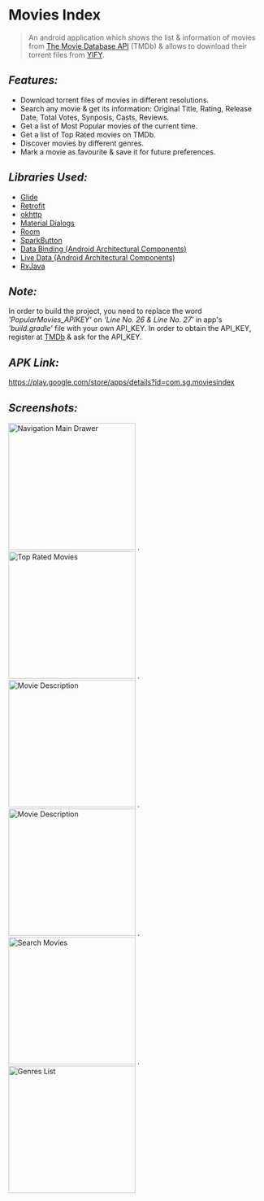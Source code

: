 # Movies Index
> An android application which shows the list & information of movies from [The Movie Database API](https://www.themoviedb.org) (TMDb) & allows to download their torrent files from [YIFY](https://yts.mx/).


## *Features:*
- Download torrent files of movies in different resolutions.
- Search any movie & get its information: Original Title, Rating, Release Date, Total Votes, Synposis, Casts, Reviews.
- Get a list of Most Popular movies of the current time.
- Get a list of Top Rated movies on TMDb.
- Discover movies by different genres.
- Mark a movie as favourite & save it for future preferences.




## *Libraries Used:*
- [Glide](https://github.com/bumptech/glide)
- [Retrofit](https://github.com/square/retrofit)
- [okhttp](https://github.com/square/okhttp)
- [Material Dialogs](https://github.com/afollestad/material-dialogs)
- [Room](https://developer.android.com/topic/libraries/architecture/room)
- [SparkButton](https://github.com/varunest/SparkButton)
- [Data Binding (Android Architectural Components)](https://developer.android.com/topic/libraries/data-binding)
- [Live Data (Android Architectural Components)](https://developer.android.com/topic/libraries/architecture/livedata)
- [RxJava](https://github.com/ReactiveX/RxJava)


## *Note:*
In order to build the project, you need to replace the word *'PopularMovies_APIKEY'* on *'Line No. 26 & Line No. 27'* in app's *'build.gradle'* file with your own API_KEY. In order to obtain the API_KEY, register at [TMDb](https://www.themoviedb.org) & ask for the API_KEY.

## *APK Link:*
https://play.google.com/store/apps/details?id=com.sg.moviesindex

## *Screenshots:*
<img src="https://user-images.githubusercontent.com/38679082/81001561-8dcbb480-8e65-11ea-8c95-9fcd1450685f.png" alt="Navigation Main Drawer" width="250"/> .    <img src="https://user-images.githubusercontent.com/38679082/81001550-86a4a680-8e65-11ea-8447-ffdbd480c12c.png" alt="Top Rated Movies" width="250"/> .    <img src="https://user-images.githubusercontent.com/38679082/81001532-80162f00-8e65-11ea-8ce0-5526b66dd504.png" alt="Movie Description" width="250"/> .    <img src="https://user-images.githubusercontent.com/38679082/81001570-915f3b80-8e65-11ea-84ab-a51a79ac20bb.png" alt="Movie Description" width="250"/> .    <img src="https://user-images.githubusercontent.com/38679082/81001576-9328ff00-8e65-11ea-80d8-235961f55345.png" alt="Search Movies" width="250"/> .    <img src="https://user-images.githubusercontent.com/38679082/55663210-32319080-5839-11e9-9ddf-2061ca806922.jpeg" alt="Genres List" width="250"/>
